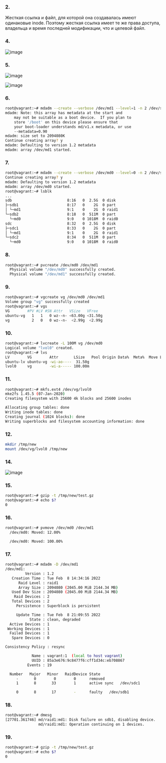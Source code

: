 
### 2.
Жесткая ссылка и файл, для которой она создавалась имеют одинаковые inode. Поэтому жесткая ссылка имеет те же права доступа, владельца и время последней модификации, что и целевой файл.

### 4.
![image](https://user-images.githubusercontent.com/95320903/153000794-e809f6e7-ede4-4f88-b550-44a2dc04a4a3.png)

### 5.
![image](https://user-images.githubusercontent.com/95320903/153004436-6f0478ae-69ec-431a-9956-fdcac1dea4e7.png)

![image](https://user-images.githubusercontent.com/95320903/153005489-9ccc629a-1564-48c2-932d-b7d4d7fcf35e.png)

### 6.
```bash
root@vagrant:~# mdadm --create --verbose /dev/md1 --level=1 -n 2 /dev/sd{b1,c1}
mdadm: Note: this array has metadata at the start and
    may not be suitable as a boot device.  If you plan to
    store '/boot' on this device please ensure that
    your boot-loader understands md/v1.x metadata, or use
    --metadata=0.90
mdadm: size set to 2094080K
Continue creating array? y
mdadm: Defaulting to version 1.2 metadata
mdadm: array /dev/md1 started.
```
### 7.
```bash
root@vagrant:~# mdadm --create --verbose /dev/md0 --level=0 -n 2 /dev/sd{b2,c2}
Continue creating array? y
mdadm: Defaulting to version 1.2 metadata
mdadm: array /dev/md0 started.
root@vagrant:~# lsblk
...
sdb                         8:16   0  2.5G  0 disk
├─sdb1                      8:17   0    2G  0 part
│ └─md1                     9:1    0    2G  0 raid1
└─sdb2                      8:18   0  511M  0 part
  └─md0                     9:0    0 1018M  0 raid0
sdc                         8:32   0  2.5G  0 disk
├─sdc1                      8:33   0    2G  0 part
│ └─md1                     9:1    0    2G  0 raid1
└─sdc2                      8:34   0  511M  0 part
  └─md0                     9:0    0 1018M  0 raid0
```
### 8.
```bash 
root@vagrant:~# pvcreate /dev/md0 /dev/md1
  Physical volume "/dev/md0" successfully created.
  Physical volume "/dev/md1" successfully created.
  ```
  ### 9.
  ```bash
root@vagrant:~# vgcreate vg /dev/md0 /dev/md1
  Volume group "vg" successfully created
  root@vagrant:~# vgs
  VG        #PV #LV #SN Attr   VSize   VFree
  ubuntu-vg   1   1   0 wz--n- <63.00g <31.50g
  vg          2   0   0 wz--n-  <2.99g  <2.99g
  ```
  ### 10.
  ```bash
  root@vagrant:~# lvcreate -L 100M vg /dev/md0
  Logical volume "lvol0" created.
root@vagrant:~# lvs
  LV        VG        Attr       LSize   Pool Origin Data%  Meta%  Move Log Cpy%Sync Convert
  ubuntu-lv ubuntu-vg -wi-ao----  31.50g
  lvol0     vg        -wi-a----- 100.00m
  ```
 ### 11.
 ```bash
 root@vagrant:~# mkfs.ext4 /dev/vg/lvol0
mke2fs 1.45.5 (07-Jan-2020)
Creating filesystem with 25600 4k blocks and 25600 inodes

Allocating group tables: done
Writing inode tables: done
Creating journal (1024 blocks): done
Writing superblocks and filesystem accounting information: done
```
### 12.
```bash
mkdir /tmp/new
mount /dev/vg/lvol0 /tmp/new
```
### 14.
![image](https://user-images.githubusercontent.com/95320903/153075252-42183b25-3485-4f90-81e5-a8358fe0869d.png)
### 15.
```bash
root@vagrant:~# gzip -t /tmp/new/test.gz
root@vagrant:~# echo $?
0
```
### 16.
```bash 
root@vagrant:~# pvmove /dev/md0 /dev/md1
  /dev/md0: Moved: 12.00%

  /dev/md0: Moved: 100.00%
  ```
  ### 17.
  ```bash
  root@vagrant:~# mdadm -D /dev/md1
/dev/md1:
           Version : 1.2
     Creation Time : Tue Feb  8 14:34:16 2022
        Raid Level : raid1
        Array Size : 2094080 (2045.00 MiB 2144.34 MB)
     Used Dev Size : 2094080 (2045.00 MiB 2144.34 MB)
      Raid Devices : 2
     Total Devices : 2
       Persistence : Superblock is persistent

       Update Time : Tue Feb  8 21:09:55 2022
             State : clean, degraded
    Active Devices : 1
   Working Devices : 1
    Failed Devices : 1
     Spare Devices : 0

Consistency Policy : resync

              Name : vagrant:1  (local to host vagrant)
              UUID : 85a3e676:9c8477f6:cff1d34c:eb708867
            Events : 19

    Number   Major   Minor   RaidDevice State
       -       0        0        0      removed
       1       8       33        1      active sync   /dev/sdc1

       0       8       17        -      faulty   /dev/sdb1
```
### 18.
```bash
root@vagrant:~# dmesg
[27701.361746] md/raid1:md1: Disk failure on sdb1, disabling device.
               md/raid1:md1: Operation continuing on 1 devices.
```
### 19.
```bash
root@vagrant:~# gzip -t /tmp/new/test.gz
root@vagrant:~# echo $?
0
```
